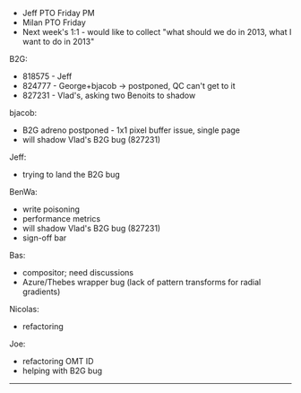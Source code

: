 * Jeff PTO Friday PM
* Milan PTO Friday
* Next week's 1:1 - would like to collect "what should we do in 2013, what I want to do in 2013"

B2G:
* 818575 - Jeff
* 824777 - George+bjacob -> postponed, QC can't get to it
* 827231 - Vlad's, asking two Benoits to shadow

bjacob:
* B2G adreno postponed - 1x1 pixel buffer issue, single page 
* will shadow Vlad's B2G bug (827231)

Jeff:
* trying to land the B2G bug

BenWa:
* write poisoning
* performance metrics
* will shadow Vlad's B2G bug (827231)
* sign-off bar

Bas:
* compositor; need discussions
* Azure/Thebes wrapper bug (lack of pattern transforms for radial gradients)

Nicolas:
* refactoring

Joe:
* refactoring OMT ID
* helping with B2G bug

________________


